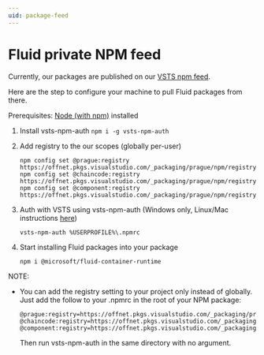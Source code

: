 ```yaml
---
uid: package-feed
---
```

# Fluid private NPM feed

Currently, our packages are published on our [VSTS npm feed](https://offnet.visualstudio.com/officenet/_packaging?_a=feed&feed=prague).

Here are the step to configure your machine to pull Fluid packages from there.

Prerequisites: [Node (with npm)](https://nodejs.org) installed

1. Install vsts-npm-auth
    `npm i -g vsts-npm-auth`

2. Add registry to the our scopes (globally per-user)

    ```text
    npm config set @prague:registry https://offnet.pkgs.visualstudio.com/_packaging/prague/npm/registry/
    npm config set @chaincode:registry https://offnet.pkgs.visualstudio.com/_packaging/prague/npm/registry/
    npm config set @component:registry https://offnet.pkgs.visualstudio.com/_packaging/prague/npm/registry/
    ```

3. Auth with VSTS using vsts-npm-auth (Windows only, Linux/Mac instructions
   [here](https://docs.microsoft.com/en-us/azure/devops/artifacts/npm/npmrc?view=azure-devops&tabs=windows))

    `vsts-npm-auth %USERPROFILE%\.npmrc`

4. Start installing Fluid packages into your package

    `npm i @microsoft/fluid-container-runtime`


NOTE:

* You can add the registry setting to your project only instead of globally.
  Just add the follow to your .npmrc in the root of your NPM package:
    ```
    @prague:registry=https://offnet.pkgs.visualstudio.com/_packaging/prague/npm/registry/
    @chaincode:registry=https://offnet.pkgs.visualstudio.com/_packaging/prague/npm/registry/
    @component:registry=https://offnet.pkgs.visualstudio.com/_packaging/prague/npm/registry/
    ```

  Then run vsts-npm-auth in the same directory with no argument.
